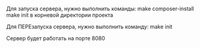 Для запуска сервера, нужно выполнить команды:
        make composer-install
        make init
в корневой директории проекта

Для ПЕРЕзапуска сервера, нужно выполнить команду:
        make init

Сервер будет работать на порте 8080